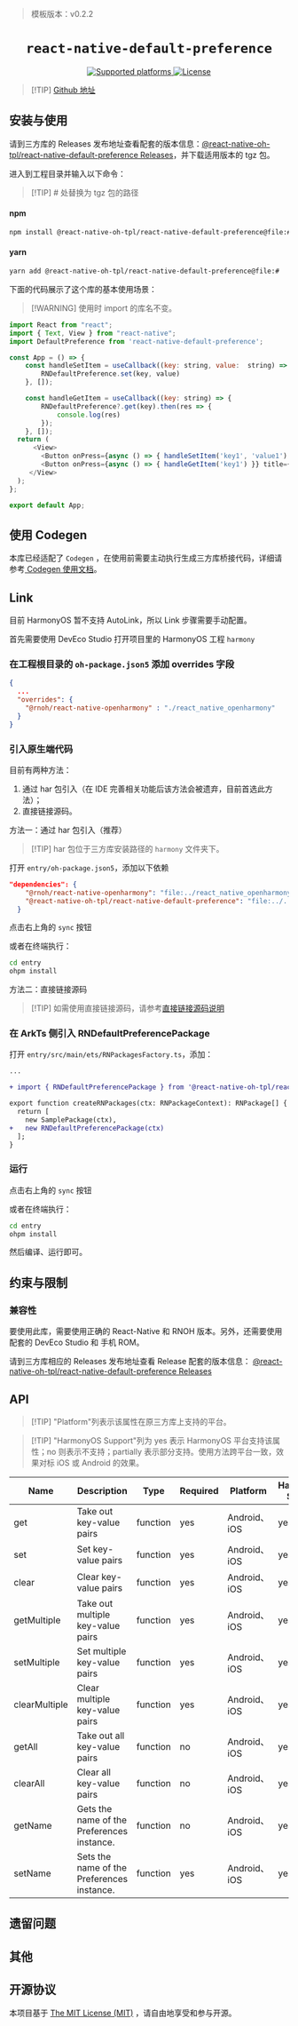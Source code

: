 > 模板版本：v0.2.2

<p align="center">
  <h1 align="center"> <code>react-native-default-preference</code> </h1>
</p>
<p align="center">
    <a href="https://github.com/kevinresol/react-native-default-preference">
        <img src="https://img.shields.io/badge/platforms-android%20|%20ios%20|%20harmony%20-lightgrey.svg" alt="Supported platforms" />
    </a>
    <a href="https://github.com/kevinresol/react-native-default-preference/blob/master/LICENSE">
        <img src="https://img.shields.io/badge/license-MIT-green.svg" alt="License" />
    </a>
</p>

> [!TIP] [Github 地址](https://github.com/react-native-oh-library/react-native-default-preference)



## 安装与使用

请到三方库的 Releases 发布地址查看配套的版本信息：[@react-native-oh-tpl/react-native-default-preference Releases](https://github.com/react-native-oh-library/react-native-default-preference/releases)，并下载适用版本的 tgz 包。


进入到工程目录并输入以下命令：

> [!TIP] # 处替换为 tgz 包的路径

<!-- tabs:start -->

#### **npm**

```bash
npm install @react-native-oh-tpl/react-native-default-preference@file:#
```

#### **yarn**

```bash
yarn add @react-native-oh-tpl/react-native-default-preference@file:#
```

<!-- tabs:end -->

下面的代码展示了这个库的基本使用场景：

> [!WARNING] 使用时 import 的库名不变。

```js
import React from "react";
import { Text, View } from "react-native";
import DefaultPreference from 'react-native-default-preference';

const App = () => {
    const handleSetItem = useCallback((key: string, value:  string) => {
        RNDefaultPreference.set(key, value)
    }, []);

    const handleGetItem = useCallback((key: string) => {
        RNDefaultPreference?.get(key).then(res => {
            console.log(res)
        });
    }, []);
  return (
      <View>
        <Button onPress={async () => { handleSetItem('key1', 'value1') }} title={'Add item using setItem'}></Button>
        <Button onPress={async () => { handleGetItem('key1') }} title={'Add item using setItem'}></Button>
     </View>
  );
};

export default App;
```

## 使用 Codegen

本库已经适配了 `Codegen` ，在使用前需要主动执行生成三方库桥接代码，详细请参考[ Codegen 使用文档](/zh-cn/codegen.md)。

## Link

目前 HarmonyOS 暂不支持 AutoLink，所以 Link 步骤需要手动配置。

首先需要使用 DevEco Studio 打开项目里的 HarmonyOS 工程 `harmony`

### 在工程根目录的 `oh-package.json5` 添加 overrides 字段

```json
{
  ...
  "overrides": {
    "@rnoh/react-native-openharmony" : "./react_native_openharmony"
  }
}
```

### 引入原生端代码

目前有两种方法：

1. 通过 har 包引入（在 IDE 完善相关功能后该方法会被遗弃，目前首选此方法）；
2. 直接链接源码。

方法一：通过 har 包引入（推荐）

> [!TIP] har 包位于三方库安装路径的 `harmony` 文件夹下。

打开 `entry/oh-package.json5`，添加以下依赖

```json
"dependencies": {
    "@rnoh/react-native-openharmony": "file:../react_native_openharmony",
    "@react-native-oh-tpl/react-native-default-preference": "file:../../node_modules/@react-native-oh-tpl/react-native-default-preference/harmony/react_native_default_preference.har"
  }
```

点击右上角的 `sync` 按钮

或者在终端执行：

```bash
cd entry
ohpm install
```

方法二：直接链接源码

> [!TIP] 如需使用直接链接源码，请参考[直接链接源码说明](/zh-cn/link-source-code.md)


### 在 ArkTs 侧引入 RNDefaultPreferencePackage

打开 `entry/src/main/ets/RNPackagesFactory.ts`，添加：

```diff
...

+ import { RNDefaultPreferencePackage } from '@react-native-oh-tpl/react-native-default-preference/ts';

export function createRNPackages(ctx: RNPackageContext): RNPackage[] {
  return [
    new SamplePackage(ctx),
+   new RNDefaultPreferencePackage(ctx)
  ];
}
```

### 运行

点击右上角的 `sync` 按钮

或者在终端执行：

```bash
cd entry
ohpm install
```

然后编译、运行即可。

## 约束与限制

### 兼容性

要使用此库，需要使用正确的 React-Native 和 RNOH 版本。另外，还需要使用配套的 DevEco Studio 和 手机 ROM。

请到三方库相应的 Releases 发布地址查看 Release 配套的版本信息：
[@react-native-oh-tpl/react-native-default-preference Releases](https://github.com/react-native-oh-library/react-native-default-preference/releases)


## API

> [!TIP] "Platform"列表示该属性在原三方库上支持的平台。

> [!TIP] "HarmonyOS Support"列为 yes 表示 HarmonyOS 平台支持该属性；no 则表示不支持；partially 表示部分支持。使用方法跨平台一致，效果对标 iOS 或 Android 的效果。

| Name | Description | Type | Required | Platform | HarmonyOS Support  |
| ---- | ----------- | ---- | -------- | -------- | ------------------ |
| get  | Take out key-value pairs         | function  | yes | Android、iOS     | yes |
| set  | Set key-value pairs         | function  | yes | Android、iOS     | yes |
| clear  | Clear key-value pairs         | function  | yes | Android、iOS     | yes |
| getMultiple  | Take out multiple  key-value pairs         | function  | yes | Android、iOS     | yes |
| setMultiple  | Set multiple key-value pairs           | function  | yes | Android、iOS     | yes |
| clearMultiple  | Clear multiple key-value pairs         | function  | yes | Android、iOS     | yes |
| getAll  | Take out all key-value pairs         | function  | no | Android、iOS     | yes |
| clearAll  | Clear all key-value pairs         | function  | no | Android、iOS     | yes |
| getName  | Gets the name of the Preferences instance.        | function  | no | Android、iOS     | yes |
| setName  | Sets the name of the Preferences instance.         | function  | yes | Android、iOS     | yes |


## 遗留问题

## 其他

## 开源协议

本项目基于 [The MIT License (MIT)](https://github.com/kevinresol/react-native-default-preference/blob/master/LICENSE) ，请自由地享受和参与开源。
